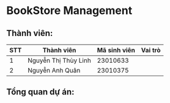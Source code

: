 # BookStore Management
## Thành viên:
| STT       | Thành viên            | Mã sinh viên         | Vai trò |    
|-----------|-----------------------|----------------------|--------- |
| 1         | Nguyễn Thị Thùy Linh  | 23010633             |          |
| 2         | Nguyễn Anh Quân       | 23010375             |          |

## Tổng quan dự án:
